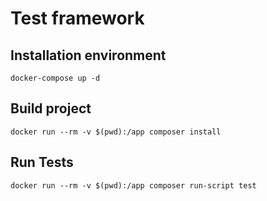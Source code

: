 # Test framework

## Installation environment

`docker-compose up -d`

## Build project

`docker run --rm -v $(pwd):/app composer install`

## Run Tests

`docker run --rm -v $(pwd):/app composer run-script test`

